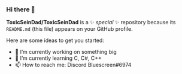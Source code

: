 ### Hi there 👋


**ToxicSeinDad/ToxicSeinDad** is a ✨ _special_ ✨ repository because its `README.md` (this file) appears on your GitHub profile.

Here are some ideas to get you started:

- 🔭 I’m currently working on something big
- 🌱 I’m currently learning C, C#, C++
- 📫 How to reach me: Discord Bluescreen#6974




